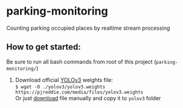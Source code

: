 # parking-monitoring
Counting parking occupied places by realtime stream processing

## How to get started:
Be sure to run all bash commands from root of this project (`parking-monitoring/`)
1. Download official [YOLOv3](https://pjreddie.com/darknet/yolo/) weights file:  
`$ wget -O ./yolov3/yolov3.weights  https://pjreddie.com/media/files/yolov3.weights`  
  Or just [download](https://pjreddie.com/media/files/yolov3.weights) file manually and copy it to `yolov3` folder  
